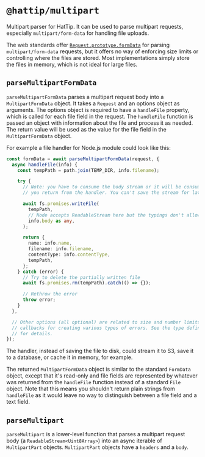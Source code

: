 # `@hattip/multipart`

Multipart parser for HatTip. It can be used to parse multipart requests, especially `multipart/form-data` for handling file uploads.

The web standards offer [`Request.prototype.formData`](https://developer.mozilla.org/en-US/docs/Web/API/Request/formData) for parsing `multipart/form-data` requests, but it offers no way of enforcing size limits or controlling where the files are stored. Most implementations simply store the files in memory, which is not ideal for large files.

## `parseMultipartFormData`

`parseMultipartFormData` parses a multipart request body into a `MultipartFormData` object. It takes a `Request` and an options object as arguments. The options object is required to have a `handleFile` property, which is called for each file field in the request. The `handleFile` function is passed an object with information about the file and process it as needed. The return value will be used as the value for the file field in the `MultipartFormData` object.

For example a file handler for Node.js module could look like this:

```ts
const formData = await parseMultipartFormData(request, {
  async handleFile(info) {
    const tempPath = path.join(TEMP_DIR, info.filename);

    try {
      // Note: you have to consume the body stream or it will be consumed when
      // you return from the handler. You can't save the stream for later use.

      await fs.promises.writeFile(
        tempPath,
        // Node accepts ReadableStream here but the typings don't allow it
        info.body as any,
      );

      return {
        name: info.name,
        filename: info.filename,
        contentType: info.contentType,
        tempPath,
      };
    } catch (error) {
      // Try to delete the partially written file
      await fs.promises.rm(tempPath).catch(() => {});

      // Rethrow the error
      throw error;
    }
  },

  // Other options (all optional) are related to size and number limits or are
  // callbacks for creating various types of errors. See the type definitions
  // for details.
});
```

The handler, instead of saving the file to disk, could stream it to S3, save it to a database, or cache it in memory, for example.

The returned `MultipartFormData` object is similar to the standard `FormData` object, except that it's read-only and file fields are represented by whatever was returned from the `handleFile` function instead of a standard `File` object. Note that this means you shouldn't return plain strings from `handleFile` as it would leave no way to distinguish between a file field and a text field.

## `parseMultipart`

`parseMultipart` is a lower-level function that parses a multipart request body (a `ReadableStream<Uint8Array>`) into an async iterable of `MultipartPart` objects. `MultipartPart` objects have a `headers` and a `body`.
